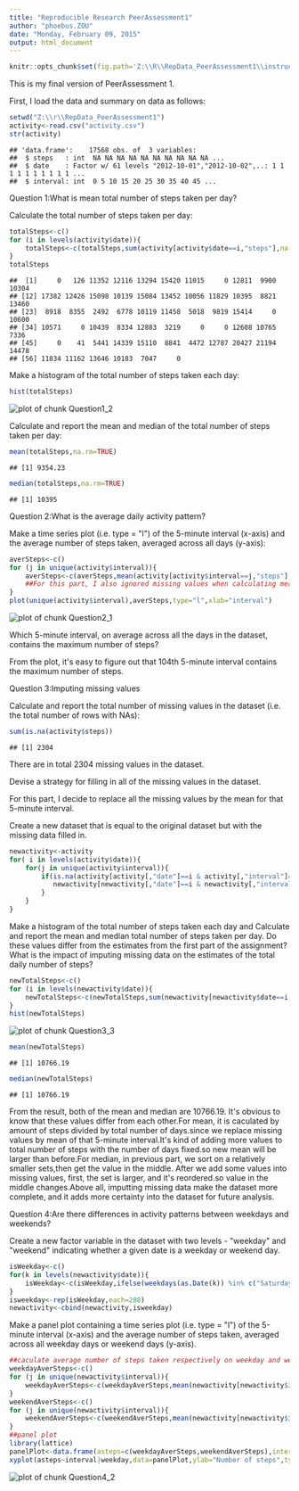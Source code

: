 ```yaml
---
title: "Reproducible Research PeerAssessment1"
author: "phoebus.ZOU"
date: "Monday, February 09, 2015"
output: html_document
---
```


```r
knitr::opts_chunk$set(fig.path='Z:\\R\\RepData_PeerAssessment1\\instructions_fig\\')
```

This is my final version of PeerAssessment 1.

First, I load the data and summary on data as follows: 


```r
setwd("Z:\\r\\RepData_PeerAssessment1")
activity<-read.csv("activity.csv")
str(activity)
```

```
## 'data.frame':	17568 obs. of  3 variables:
##  $ steps   : int  NA NA NA NA NA NA NA NA NA NA ...
##  $ date    : Factor w/ 61 levels "2012-10-01","2012-10-02",..: 1 1 1 1 1 1 1 1 1 1 ...
##  $ interval: int  0 5 10 15 20 25 30 35 40 45 ...
```

Question 1:What is mean total number of steps taken per day?

  Calculate the total number of steps taken per day:


```r
totalSteps<-c()
for (i in levels(activity$date)){
    totalSteps<-c(totalSteps,sum(activity[activity$date==i,"steps"],na.rm=TRUE))
}
totalSteps
```

```
##  [1]     0   126 11352 12116 13294 15420 11015     0 12811  9900 10304
## [12] 17382 12426 15098 10139 15084 13452 10056 11829 10395  8821 13460
## [23]  8918  8355  2492  6778 10119 11458  5018  9819 15414     0 10600
## [34] 10571     0 10439  8334 12883  3219     0     0 12608 10765  7336
## [45]     0    41  5441 14339 15110  8841  4472 12787 20427 21194 14478
## [56] 11834 11162 13646 10183  7047     0
```
  
  Make a histogram of the total number of steps taken each day:


```r
hist(totalSteps)
```

![plot of chunk Question1_2](Z:\R\RepData_PeerAssessment1\instructions_fig\Question1_2-1.png) 

  Calculate and report the mean and median of the total number of steps taken per day:


```r
mean(totalSteps,na.rm=TRUE)
```

```
## [1] 9354.23
```

```r
median(totalSteps,na.rm=TRUE)
```

```
## [1] 10395
```

Question 2:What is the average daily activity pattern?
 
  Make a time series plot (i.e. type = "l") of the 5-minute interval (x-axis) and the average number of steps taken, averaged across all days (y-axis):


```r
averSteps<-c()
for (j in unique(activity$interval)){
    averSteps<-c(averSteps,mean(activity[activity$interval==j,"steps"],na.rm=TRUE))
    ##For this part, I also ignored missing values when calculating mean.
}
plot(unique(activity$interval),averSteps,type="l",xlab="interval")
```

![plot of chunk Question2_1](Z:\R\RepData_PeerAssessment1\instructions_fig\Question2_1-1.png) 

  Which 5-minute interval, on average across all the days in the dataset, contains the maximum number of steps?

From the plot, it's easy to figure out that 104th 5-minute interval contains the maximum number of steps.

Question 3:Imputing missing values

  Calculate and report the total number of missing values in the dataset (i.e. the total number of rows with NAs):
  

```r
sum(is.na(activity$steps))
```

```
## [1] 2304
```

There are in total 2304 missing values in the dataset.

  Devise a strategy for filling in all of the missing values in the dataset.

For this part, I decide to replace all the missing values by the mean for that 5-minute interval.

  Create a new dataset that is equal to the original dataset but with the missing data filled in.
  

```r
newactivity<-activity
for( i in levels(activity$date)){
    for(j in unique(activity$interval)){
        if(is.na(activity[activity[,"date"]==i & activity[,"interval"]==j,"steps"])){
           newactivity[newactivity[,"date"]==i & newactivity[,"interval"]==j,"steps"]<-averSteps[match(j,activity$interval)] 
        }
    }
}
```

  Make a histogram of the total number of steps taken each day and Calculate and report the mean and median total number of steps taken per day. Do these values differ from the estimates from the first part of the assignment? What is the impact of imputing missing data on the estimates of the total daily number of steps?
  

```r
newTotalSteps<-c()
for (i in levels(newactivity$date)){
    newTotalSteps<-c(newTotalSteps,sum(newactivity[newactivity$date==i,"steps"]))
}
hist(newTotalSteps)
```

![plot of chunk Question3_3](Z:\R\RepData_PeerAssessment1\instructions_fig\Question3_3-1.png) 

```r
mean(newTotalSteps)
```

```
## [1] 10766.19
```

```r
median(newTotalSteps)
```

```
## [1] 10766.19
```

From the result, both of the mean and median are 10766.19. It's obvious to know that these values differ from each other.For mean, it is caculated by amount of steps divided by total number of days.since we replace missing values by mean of that 5-minute interval.It's kind of adding more values to total number of steps with the number of days fixed.so new mean will be larger than before.For median, in previous part, we sort on a relatively smaller sets,then get the value in the middle. After we add some values into missing values, first, the set is larger, and it's reordered.so value in the middle changes.Above all, imputting missing data make the dataset more complete, and it adds more certainty into the dataset for future analysis.

Question 4:Are there differences in activity patterns between weekdays and weekends?

  Create a new factor variable in the dataset with two levels - "weekday" and "weekend" indicating whether a given date is a weekday or weekend day.
  

```r
isWeekday<-c()
for(k in levels(newactivity$date)){
    isWeekday<-c(isWeekday,ifelse(weekdays(as.Date(k)) %in% c("Saturday","Sunday"),"weekend","weekday"))
}
isweekday<-rep(isWeekday,each=288)
newactivity<-cbind(newactivity,isweekday)
```

  Make a panel plot containing a time series plot (i.e. type = "l") of the 5-minute interval (x-axis) and the average number of steps taken, averaged across all weekday days or weekend days (y-axis). 
  

```r
##caculate average number of steps taken respectively on weekday and weekend
weekdayAverSteps<-c()
for (j in unique(newactivity$interval)){
    weekdayAverSteps<-c(weekdayAverSteps,mean(newactivity[newactivity$interval==j & isweekday=="weekday","steps"]))
}
weekendAverSteps<-c()
for (j in unique(newactivity$interval)){
    weekendAverSteps<-c(weekendAverSteps,mean(newactivity[newactivity$interval==j & isweekday=="weekend","steps"]))
}
##panel plot
library(lattice)
panelPlot<-data.frame(asteps=c(weekdayAverSteps,weekendAverSteps),interval=rep(unique(newactivity$interval),times=2),weekday=rep(c("weekday","weekend"),each=288))
xyplot(asteps~interval|weekday,data=panelPlot,ylab="Number of steps",type="l",layout=c(1,2))
```

![plot of chunk Question4_2](Z:\R\RepData_PeerAssessment1\instructions_fig\Question4_2-1.png) 
